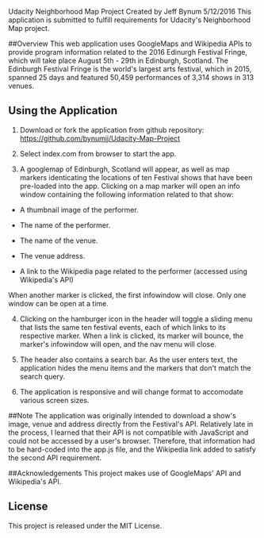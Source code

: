 Udacity Neighborhood Map Project
Created by Jeff Bynum   5/12/2016
This application is submitted to fulfill requirements for Udacity's Neighborhood Map project.


##Overview
This web application uses GoogleMaps and Wikipedia APIs to provide program information related to the 2016 Edinurgh Festival Fringe, which will take place August 5th - 29th in Edinburgh, Scotland.  The Edinburgh Festival Fringe is the world's largest arts festival, which in 2015, spanned 25 days and featured 50,459 performances of 3,314 shows in 313 venues.


## Using the Application
1.  Download or fork the application from github repository:
https://github.com/bynumjj/Udacity-Map-Project

2.  Select index.com from browser to start the app.

3.  A googlemap of Edinburgh, Scotland will appear, as well as map markers identicating the locations of ten Festival shows that have been pre-loaded into the app.  Clicking on a map marker will open an info window containing the following information related to that show:

* A thumbnail image of the performer.

* The name of the performer.

* The name of the venue.

* The venue address.

* A link to the Wikipedia page related to the performer (accessed using Wikipedia's API)

When another marker is clicked, the first infowindow will close.  Only one window can be open at a time.

4.  Clicking on the hamburger icon in the header will toggle a sliding menu that lists the same ten festival events, each of which links to its respective marker.  When a link is clicked, its marker will bounce, the marker's infowindow will open, and the nav menu will close.

5. The header also contains a search bar.  As the user enters text, the application hides the menu items and the markers that don't match the search query.

6.  The application is responsive and will change format to accomodate various screen sizes.


##Note
The application was originally intended to download a show's image, venue and address directly from the Festival's API.  Relatively late in the process, I learned that their API is not compatible with JavaScript and could not be accessed by a user's browser.  Therefore, that information had to be hard-coded into the app.js file, and the Wikipedia link added to satisfy the second API requirement.


##Acknowledgements
This project makes use of GoogleMaps' API and Wikipedia's API.


## License
This project is released under the MIT License.


